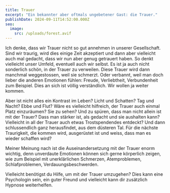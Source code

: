 ```yaml
---
title: Trauer
excerpt: "Ein bekannter aber oftmals ungebetener Gast: die Trauer."
publishDate: 2024-09-11T14:52:00.000Z
seo:
  image:
    src: /uploads/forest.avif
---
```

Ich denke, dass wir Trauer nicht so gut annehmen in unserer Gesellschaft. Sind wir traurig, wird dies einige Zeit akzeptiert und dann aber vielleicht auch mal gedacht, dass wir nun aber genug getrauert haben. So denkt vielleicht unser Umfeld, eventuell auch wir selbst. Es ist ja auch nicht sonderlich schön, in der Trauer zu verweilen. Diese Trauer wird dann manchmal weggestossen, weil sie schmerzt. Oder verbannt, weil man doch lieber die anderen Emotionen fühlen: Freude, Verliebtheit, Verbundenheit zum Beispiel. Dies an sich ist völlig verständlich. Wir wollen ja weiter kommen.

Aber ist nicht alles ein Kontrast im Leben? Licht und Schatten? Tag und Nacht? Ebbe und Flut? Wäre es vielleicht hilfreich, der Trauer auch einmal Platz einzuräumen? Sie zu sehen? Und zu spüren, dass man nicht allein ist mit der Trauer? Dass man stärker ist, als gedacht und sie aushalten kann? Vielleicht in all der Trauer auch etwas Trostspendendes entdeckt? Und dann schlussendlich ganz herausfindet, aus dem düsteren Tal. Für die nächste Traurigkeit, die kommen wird, ausgerüstet ist und weiss, dass man es wieder schaffen wird?

Meiner Meinung nach ist die Auseinandersetzung mit der Trauer enorm wichtig, denn unverdaute Emotionen können sich gerne körperlich zeigen, wie zum Beispiel mit unerklärlichen Schmerzen, Atemproblemen, Schlafproblemen, Verdauungsbeschwerden. 

Vielleicht benötigst du Hilfe, um mit der Trauer umzugehen? Dies kann eine Psychologin sein, ein guter Freund und vielleicht kann dir zusätzlich Hypnose weiterhelfen.
